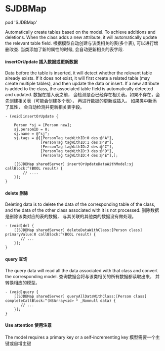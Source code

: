 # SJDBMap

pod 'SJDBMap'

Automatically create tables based on the model. To achieve additions and deletions. When the class adds a new attribute, it will automatically update the relevant table field.
根据模型自动创建与该类相关的表(多个表), 可以进行增删改查. 当类添加了新的属性的时候, 会自动更新相关的表字段.

#### insertOrUpdate 插入数据或更新数据
Data before the table is inserted, it will detect whether the relevant table already exists. If it does not exist, it will first create a related table (may create multiple tables), and then update the data or insert.
If a new attribute is added to the class, the associated table field is automatically detected and updated.
数据在插入表之前， 会检测是否已经存在相关表。如果不存在，会先创建相关表（可能会创建多个表）， 再进行数据的更新或插入。
如果类中新添了属性， 会自动检测并更新相关表字段。

```
- (void)insertOrUpdate {
    
    Person *sj = [Person new];
    sj.personID = 0;
    sj.name = @"sj";
    sj.tags = @[[PersonTag tagWithID:0 des:@"A"],
                [PersonTag tagWithID:1 des:@"B"],
                [PersonTag tagWithID:2 des:@"C"],
                [PersonTag tagWithID:3 des:@"D"],
                [PersonTag tagWithID:4 des:@"E"],];
    
    [[SJDBMap sharedServer] insertOrUpdateDataWithModel:sj callBlock:^(BOOL result) {
        // ....
    }];
}
```
#### delete 删除
Deleting data is to delete the data of the corresponding table of the class, and the data of the other class associated with it is not processed.
删除数据是删除该类对应的表的数据， 与其关联的其他类的数据没有做处理。

```
- (void)del {
    [[SJDBMap sharedServer] deleteDataWithClass:[Person class] primaryValue:0 callBlock:^(BOOL result) {
       // ...
    }];
}
```
#### query 查询
The query data will read all the data associated with that class and convert the corresponding model.
查询数据会将与该类相关的所有数据都读取出来， 并转换相应的模型。

```
- (void)query {
    [[SJDBMap sharedServer] queryAllDataWithClass:[Person class] completeCallBlock:^(NSArray<id> * _Nonnull data) {
       // ...
    }];
}
```
#### Use attention 使用注意
 
   The model requires a primary key or a self-incrementing key
   模型需要一个主键或自增主键
